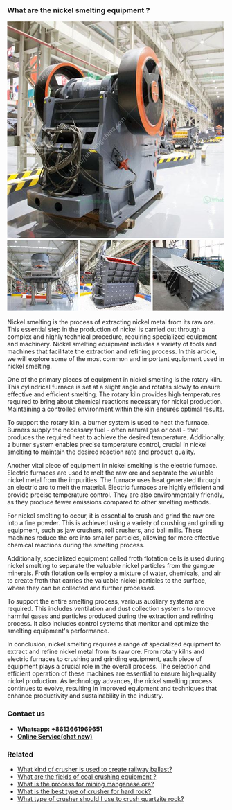 <h3>What are the nickel smelting equipment ?</h3><img src='1701743069.jpg' alt=''><p>Nickel smelting is the process of extracting nickel metal from its raw ore. This essential step in the production of nickel is carried out through a complex and highly technical procedure, requiring specialized equipment and machinery. Nickel smelting equipment includes a variety of tools and machines that facilitate the extraction and refining process. In this article, we will explore some of the most common and important equipment used in nickel smelting.</p><p>One of the primary pieces of equipment in nickel smelting is the rotary kiln. This cylindrical furnace is set at a slight angle and rotates slowly to ensure effective and efficient smelting. The rotary kiln provides high temperatures required to bring about chemical reactions necessary for nickel production. Maintaining a controlled environment within the kiln ensures optimal results.</p><p>To support the rotary kiln, a burner system is used to heat the furnace. Burners supply the necessary fuel - often natural gas or coal - that produces the required heat to achieve the desired temperature. Additionally, a burner system enables precise temperature control, crucial in nickel smelting to maintain the desired reaction rate and product quality.</p><p>Another vital piece of equipment in nickel smelting is the electric furnace. Electric furnaces are used to melt the raw ore and separate the valuable nickel metal from the impurities. The furnace uses heat generated through an electric arc to melt the material. Electric furnaces are highly efficient and provide precise temperature control. They are also environmentally friendly, as they produce fewer emissions compared to other smelting methods.</p><p>For nickel smelting to occur, it is essential to crush and grind the raw ore into a fine powder. This is achieved using a variety of crushing and grinding equipment, such as jaw crushers, roll crushers, and ball mills. These machines reduce the ore into smaller particles, allowing for more effective chemical reactions during the smelting process.</p><p>Additionally, specialized equipment called froth flotation cells is used during nickel smelting to separate the valuable nickel particles from the gangue minerals. Froth flotation cells employ a mixture of water, chemicals, and air to create froth that carries the valuable nickel particles to the surface, where they can be collected and further processed.</p><p>To support the entire smelting process, various auxiliary systems are required. This includes ventilation and dust collection systems to remove harmful gases and particles produced during the extraction and refining process. It also includes control systems that monitor and optimize the smelting equipment's performance.</p><p>In conclusion, nickel smelting requires a range of specialized equipment to extract and refine nickel metal from its raw ore. From rotary kilns and electric furnaces to crushing and grinding equipment, each piece of equipment plays a crucial role in the overall process. The selection and efficient operation of these machines are essential to ensure high-quality nickel production. As technology advances, the nickel smelting process continues to evolve, resulting in improved equipment and techniques that enhance productivity and sustainability in the industry.</p><h3>Contact us</h3><ul><li><strong>Whatsapp:&nbsp;<a href="https://wa.me/8613661969651">+8613661969651</a></strong></li><li><a href="https://swt.shibang-china.com/?git&amp;zhl&amp;What are the nickel smelting equipment "><strong>Online Service(chat now)</strong></a></li></ul><h3>Related</h3><ul><li><a href='What kind of crusher is used to create railway ballast.md'>What kind of crusher is used to create railway ballast?</a></li><li><a href='What are the fields of coal crushing equipment .md'>What are the fields of coal crushing equipment ?</a></li><li><a href='What is the process for mining manganese ore.md'>What is the process for mining manganese ore?</a></li><li><a href='What is the best type of crusher for hard rock.md'>What is the best type of crusher for hard rock?</a></li><li><a href='What type of crusher should I use to crush quartzite rock.md'>What type of crusher should I use to crush quartzite rock?</a></li></ul>